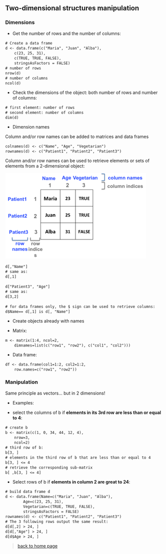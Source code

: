 <h2>Two-dimensional structures manipulation</h2>

<h3>Dimensions</h3>

* Get the number of rows and the number of columns:

```{r}
# Create a data frame
d <- data.frame(c("Maria", "Juan", "Alba"),
	c(23, 25, 31),
	c(TRUE, TRUE, FALSE),
	stringsAsFactors = FALSE)
# number of rows
nrow(d)
# number of columns
ncol(d)
```

* Check the dimensions of the object: both number of rows and number of columns:

```{r}
# first element: number of rows
# second element: number of columns
dim(d)
```

* Dimension names

Column and/or row names can be added to matrices and data frames

```{r}
colnames(d) <- c("Name", "Age", "Vegetarian")
rownames(d) <- c("Patient1", "Patient2", "Patient3")
```

Column and/or row names can be used to retrieve elements or sets of elements from a 2-dimensional object:

<img src="df_names.png" width="450"/>


```{r}
d[,"Name"]
# same as:
d[,1]

d["Patient3", "Age"]
# same as:
d[3,2]

# for data frames only, the $ sign can be used to retrieve columns:
d$Name== d[,1] is d[, "Name"]

```

* Create objects already with names

 * Matrix:

```{r}
m <- matrix(1:4, ncol=2, 
	dimnames=list(c("row1", "row2"), c("col1", "col2")))
```

 * Data frame:

```{r}
df <- data.frame(col1=1:2, col2=1:2, 
	row.names=c("row1", "row2"))
```

<h3>Manipulation</h3>

Same principle as vectors... but in 2 dimensions!
<br>

* Examples:

 + select the columns of b if **elements in its 3rd row are less than or equal to 4**:

```{r}
# create b
b <- matrix(c(1, 0, 34, 44, 12, 4), 
	nrow=3, 
	ncol=2)
# third row of b:
b[3, ]
# elements in the third row of b that are less than or equal to 4
b[3, ] <= 4
# retrieve the corresponding sub-matrix
b[ ,b[3, ] <= 4]
```
 
 + Select rows of b if **elements in column 2 are great to 24**:

```{r}
# build data frame d
d <- data.frame(Name=c("Maria", "Juan", "Alba"), 
        Age=c(23, 25, 31),
        Vegetarian=c(TRUE, TRUE, FALSE),
        stringsAsFactors = FALSE)
rownames(d) <- c("Patient1", "Patient2", "Patient3")
# The 3 following rows output the same result:
d[d[,2] > 24, ]
d[d[,"Age"] > 24, ]
d[d$Age > 24, ]
```



> [back to home page](https://sbcrg.github.io/CRG_RIntroduction)

